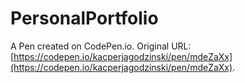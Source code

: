 # PersonalPortfolio

A Pen created on CodePen.io. Original URL: [https://codepen.io/kacperjagodzinski/pen/mdeZaXx](https://codepen.io/kacperjagodzinski/pen/mdeZaXx).


